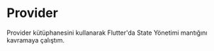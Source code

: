 # Provider
Provider kütüphanesini kullanarak Flutter'da State Yönetimi mantığını kavramaya çalıştım.
